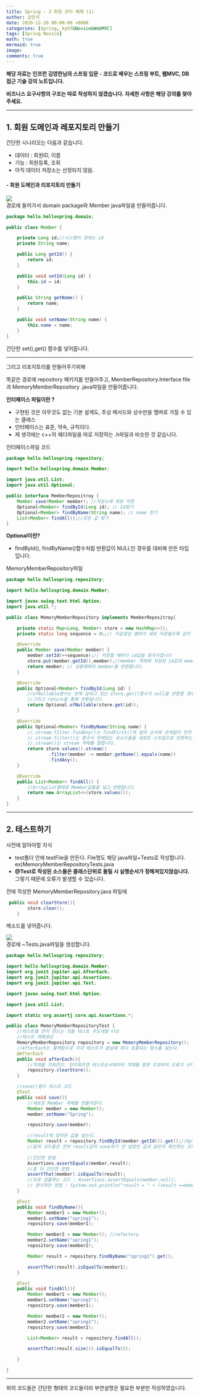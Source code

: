 ```yaml
---
title: Spring - 3 회원 관리 예제 (1)
author: 강민석
date: 2020-12-28 00:00:00 +0800
categories: [Spring, kyhT&Novice&WebMVC]
tags: [Spring Novice]
math: true
mermaid: true
image: 
comments: true
---
```


**해당 자료는 인프런 김영한님의 스프링 입문 - 코드로 배우는 스프링 부트, 웹MVC, DB 접근 기술 강의 노트입니다.**


**비즈니스 요구사항의 구조는 따로 작성하지 않겠습니다. 자세한 사항은 해당 강의를 찾아주세요.**

-----

## **1. 회원 도메인과 레포지토리 만들기** ##

간단한 시나리오는 다음과 같습니다. 
- 데이터 : 회원ID, 이름
- 기능 : 회원등록, 조회
- 아직 데이터 저장소는 선정되지 않음.

#### - 회원 도메인과 리포지토리 만들기 ####

![](/assets/img/sample/Spring/C3/domain.JPG)  
경로에 들어가서 domain package와 Member java파일을 만들어줍니다.  

```java
package hello.hellospring.domain;

public class Member {

    private Long id;//시스템이 정하는 id
    private String name;

    public Long getId() {
        return id;
    }

    public void setId(Long id) {
        this.id = id;
    }

    public String getName() {
        return name;
    }

    public void setName(String name) {
        this.name = name;
    }
}

```
간단한 set(),get() 함수를 넣어줍니다. 

-----

그리고 리포지토리를 만들어주기위해

똑같은 경로에 repository 패키지를 만들어주고, MemberRepository.Interface file과 MemoryMemberRepository .java파일을 만들어줍니다.

**인터페이스 파일이란 ?** 
- 구현된 것은 아무것도 없는 기본 설계도, 추상 메서드와 상수만을 멤버로 가질 수 있는 클래스
- 인터페이스는 표준, 약속, 규칙이다.
- 제 생각에는 c++의 헤더파일을 따로 저장하는 .h파일과 비슷한 것 같습니다.  

인터페이스파일 코드  

```java
package hello.hellospring.repository;

import hello.hellospring.domain.Member;

import java.util.List;
import java.util.Optional;

public interface MemberRepositroy {
    Member save(Member member); //저장소에 회원 저장
    Optional<Member> findById(Long id); // Id찾기
    Optional<Member> findByName(String name); // name 찾기
    List<Member> findAll();//모든 값 찾기
}


```

**Optional이란?**
- findById(), findByName()함수처럼 반환값이 NULL인 경우를 대비해 만든 타입입니다.


MemoryMemberRepository파일
```java
package hello.hellospring.repository;

import hello.hellospring.domain.Member;

import javax.swing.text.html.Option;
import java.util.*;

public class MemoryMemberRepository implements MemberRepositroy{

    private static Map<Long, Member> store = new HashMap<>();
    private static long sequence = 0L;// 키값생성 멤버가 새로 저장될수록 값이 1씩 증가합니다.

    @Override
    public Member save(Member member) {
        member.setId(++sequence);// 저장할 때마다 id값을 증가시킵니다
        store.put(member.getId(),member);//member 객체에 저장된 id값과 member객체를 map객체에 넣습니다.
        return member; // 상황에따라 member를 반환합니다.
    }

    @Override
    public Optional<Member> findById(Long id) {
        //ofNullable함수는 안에 감싸고 있는 store.get()함수가 null을 반환할 경우 empty Optional 객체를 생성합니다. 
        //그리고 return을 통해 반환됩니다.
        return Optional.ofNullable(store.get(id));
    }

    @Override
    public Optional<Member> findByName(String name) {
        //.stream.filter.findAny()는 findFirst()와 달리 순서와 관계없이 먼저 찾아지는 객체를 리턴합니다.
        //.stream.filter()는 함수식 안에있는 요소드들을 새로운 스트림으로 반환하는 Stream API입니다.
        //.stream()는 stream 객체를 말합니다.
        return store.values().stream()
                .filter(member -> member.getName().equals(name))
                .findAny();
    }

    @Override
    public List<Member> findAll() {
        //ArrayList형태로 Member값들을 넣고 반환합니다.
        return new ArrayList<>(store.values());
    }
}

```

---

## **2. 테스트하기** ##

사전에 알아야할 지식 
- test폴더 안에 testFile을 만든다. File명도 해당 java파일+Tests로 작성합니다. 
ex)MemoryMemberRepositoryTests.java
- **@Test로 작성된 소스들은 클래스단위로 돌릴 시 실행순서가 정해져있지않습니다.** 그렇기 때문에 오류가 발생할 수 있습니다.

전에 작성한 MemoryMemberRepository.java 파일에
```java
 public void clearStore(){
        store.clear();
    }
```
메소드를 넣어줍니다.

![](/assets/img/sample/Spring/C3/test.JPG)  
경로에 ~Tests.java파일을 생성합니다.
```java
package hello.hellospring.repository;

import hello.hellospring.domain.Member;
import org.junit.jupiter.api.AfterEach;
import org.junit.jupiter.api.Assertions;
import org.junit.jupiter.api.Test;

import javax.swing.text.html.Option;

import java.util.List;

import static org.assertj.core.api.Assertions.*;

public class MemoryMemberRepositoryTest {
    //테스트를 먼저 만드는 것을 테스트 주도개발 ttd
    //테스트 객체생성
    MemoryMemberRepository repository = new MemoryMemberRepository();
    //AfterEach는 콜백함수로 각각 테스트가 끝날때 마다 호출되는 함수를 넣는다.
    @AfterEach
    public void afterEach(){
        //객체를 지워준다. 안지워주면 테스트순서에따라 객체를 잘못 조회하여 오류가 난다.
        repository.clearStore();
    }

    //save()함수 테스트 코드
    @Test
    public void save(){
        //새로운 Member 객체를 만들어준다.
        Member member = new Member();
        member.setName("Spring");

        repository.save(member);

        //result에 찾아온 값을 넣는다.
        Member result = repository.findById(member.getId()).get();//Optional이 반환값이므로
        //밑의 코드들은 전부 result값이 save하기 전 넣었던 값과 같은지 확인하는 코드들이다.
        
        //간단한 방법
        Assertions.assertEquals(member,result);
        //좀 더 간단한 방법
        assertThat(member).isEqualTo(result);
        //오류 검출하는 코드 : Assertions.assertEquals(member,null);
        // 원시적인 방법 : System.out.println("result = " + (result ==member));
    }

    @Test
    public void findByName(){
        Member member1 = new Member();
        member1.setName("spring1");
        repository.save(member1);

        Member member2 = new Member(); //refactory
        member2.setName("spring1");
        repository.save(member2);

        Member result = repository.findByName("spring1").get();

        assertThat(result).isEqualTo(member1);
    }

    @Test
    public void findAll(){
        Member member1 = new Member();
        member1.setName("spring1");
        repository.save(member1);

        Member member2 = new Member();
        member2.setName("spring1");
        repository.save(member2);

        List<Member> result = repository.findAll();

        assertThat(result.size()).isEqualTo(2);

    }

}
```

-----

위의 코드들은 간단한 형태의 코드들이라 부연설명은 필요한 부분만 작성하였습니다.

